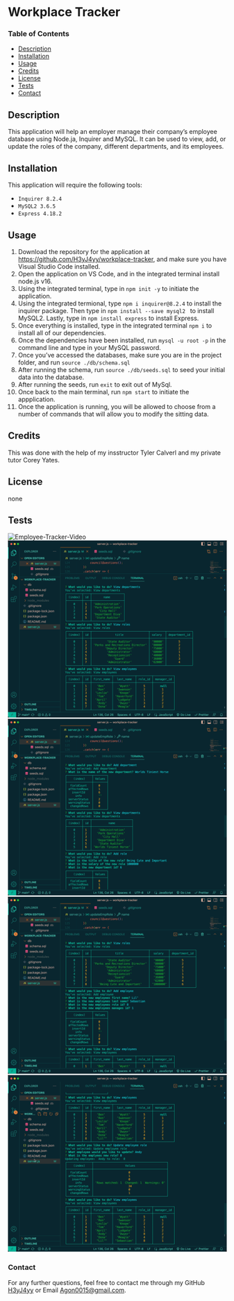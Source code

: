 
  # Workplace Tracker 

  ### Table of Contents
  - [Description](#description)
  - [Installation](#installation)
  - [Usage](#usage)
  - [Credits](#credits)
  - [License](#license)
  - [Tests](#tests)
  - [Contact](#contact)

  ## Description
  This application will help an employer  manage their company’s employee database using Node.ja, Inquirer and MySQL.  It can be used to view, add, or update the roles of the company, different departments, and its employees. 
  
  ## Installation
  This application will require the following tools:
  - `Inquirer 8.2.4` 
  - `MySQL2 3.6.5`
  - `Express 4.18.2`

  ## Usage
  1. Download the repository for the application at https://github.com/H3yJ4yy/workplace-tracker, and make sure you have Visual Studio Code installed.
  2. Open the application on VS Code, and in the integrated terminal install node.js v16.
  3. Using the integrated terminal, type in `npm init -y` to initiate the application.
  4. Using the integrated termional, type `npm i inquirer@8.2.4` to install the inquirer package. Then type in `npm install --save mysql2 ` to install MySQL2. Lastly, type in `npm install express` to install Express.
  5. Once everything is installed, type in the integrated terminal `npm i` to install all of our dependencies. 
  6. Once the dependencies have been installed, run `mysql -u root -p` in the command line and type in your MySQL password. 
  7. Once you’ve accessed the databases, make sure you are in the project folder, and run `source ./db/schema.sql` 
  8. After running the schema, run `source ./db/seeds.sql` to seed your initial data into the database.
  9. After running the seeds, run `exit` to exit out of MySql. 
  10. Once back to the main terminal, run `npm start` to initiate the appplication. 
  11. Once the application is running, you will be allowed to choose from a number of commands that will allow you to modify the sitting data. 

  ## Credits
  This was done with the help of my insstructor Tyler Calverl and my private tutor Corey Yates.
  
  ## License
  none 
 
  ## Tests
  ![Employee-Tracker-Video](https://github.com/H3yJ4yy/workplace-tracker/assets/143395836/707265cd-0148-46af-b123-9d8170d9b40d)
  ![empTracker1.png](./images/empTracker1.png)
  ![empTracker2.png](./images/empTracker2.png)
  ![empTracker3.png](./images/empTracker3.png)
  ![empTracker4.png](./images/empTracker4.png)

  ### Contact 
  For any further questions, feel free to contact me through my GitHub [H3yJ4yy](https://github.com/H3yJ4yy) or Email [Agon0015@gmail.com](mailto:Agon0015@gmail.com).
